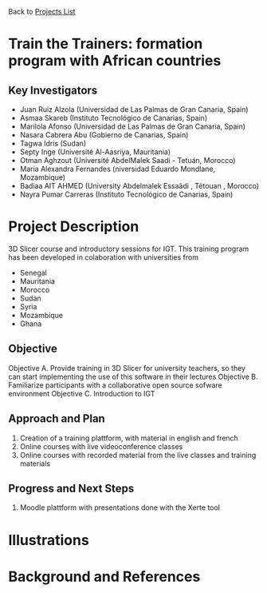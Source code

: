 Back to [Projects List](../../README.md#ProjectsList)

# Train the Trainers: formation program with African countries


## Key Investigators

- Juan Ruiz Alzola (Universidad de Las Palmas de Gran Canaria, Spain)
- Asmaa Skareb (Instituto Tecnológico de Canarias, Spain)
- Marilola Afonso (Universidad de Las Palmas de Gran Canaria, Spain)
- Nasara Cabrera Abu (Gobierno de Canarias, Spain)
- Tagwa Idris (Sudan)
- Septy Inge (Université Al-Aasriya, Mauritania)
- Otman Aghzout (Université AbdelMalek Saadi - Tetuán, Morocco)
- Maria Alexandra Fernandes (niversidad Eduardo Mondlane, Mozambique)
- Badiaa AIT AHMED (University Abdelmalek Essaâdi , Tétouan , Morocco)
- Nayra Pumar Carreras (Instituto Tecnológico de Canarias, Spain)

# Project Description

3D Slicer course and introductory sessions for IGT. This training program has been developed in colaboration with universities from
* Senegal
* Mauritania
* Morocco
* Sudan
* Syria
* Mozambique
* Ghana

<!-- Add a short paragraph describing the project. -->

## Objective

<!-- Describe here WHAT you would like to achieve (what you will have as end result). -->

Objective A. Provide training in 3D Slicer for university teachers, so they can start implementing the use of this software in their lectures
Objective B. Familiarize participants with a collaborative open source sofware environment
Objective C. Introduction to IGT

## Approach and Plan

<!-- Describe here HOW you would like to achieve the objectives stated above. -->

1. Creation of a training plattform, with material in english and french
1. Online courses with live videoconference classes
1. Online courses with recorded material from the live classes and training materials

## Progress and Next Steps

<!-- Update this section as you make progress, describing of what you have ACTUALLY DONE. If there are specific steps that you could not complete then you can describe them here, too. -->

1. Moodle plattform with presentations done with the Xerte tool



# Illustrations

<!-- Add pictures and links to videos that demonstrate what has been accomplished.
![Description of picture](Example2.jpg)
![Some more images](Example2.jpg)
-->

# Background and References

<!-- If you developed any software, include link to the source code repository. If possible, also add links to sample data, and to any relevant publications. -->
